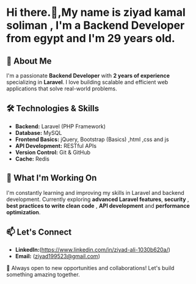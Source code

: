 # Hi there.👋,My name is ziyad kamal soliman , I'm a Backend Developer from egypt and I'm 29 years old.

## 🚀 About Me
I'm a passionate **Backend Developer** with **2 years of experience** specializing in **Laravel**. I love building scalable and efficient web applications that solve real-world problems.

## 🛠️ Technologies & Skills
- **Backend:** Laravel (PHP Framework)
- **Database:** MySQL
- **Frontend Basics:** jQuery, Bootstrap (Basics) ,html  ,css and js
- **API Development:** RESTful APIs
- **Version Control:** Git & GitHub
- **Cache:** Redis

## 📌 What I'm Working On
I'm constantly learning and improving my skills in Laravel and backend development. Currently exploring **advanced Laravel features**, **security** , **best practices to write clean code** , **API development** and **performance optimization**.

## 📫 Let's Connect
- **LinkedIn:**(https://www.linkedin.com/in/ziyad-ali-1030b620a/)
- **Email:** (ziyad199523@gmail.com)

🚀 Always open to new opportunities and collaborations! Let's build something amazing together.

